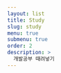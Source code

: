 ```yaml
---
layout: list
title: Study
slug: study
menu: true
submenu: true
order: 2
description: >
  개발공부 때려넣기
---
```


